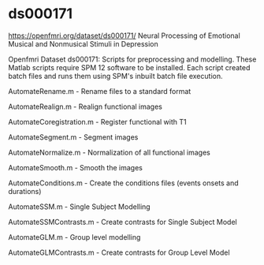 # ds000171
https://openfmri.org/dataset/ds000171/
Neural Processing of Emotional Musical and Nonmusical Stimuli in Depression

Openfmri Dataset ds000171: Scripts for preprocessing and modelling. These Matlab scripts require SPM 12 software to be installed. Each script created batch files and runs them using SPM's inbuilt batch file execution. 

AutomateRename.m - Rename files to a standard format

AutomateRealign.m - Realign functional images

AutomateCoregistration.m - Register functional with T1

AutomateSegment.m - Segment images

AutomateNormalize.m - Normalization of all functional images

AutomateSmooth.m - Smooth the images

AutomateConditions.m - Create the conditions files (events onsets and durations)

AutomateSSM.m - Single Subject Modelling

AutomateSSMContrasts.m - Create contrasts for Single Subject Model

AutomateGLM.m - Group level modelling

AutomateGLMContrasts.m - Create contrasts for Group Level Model

